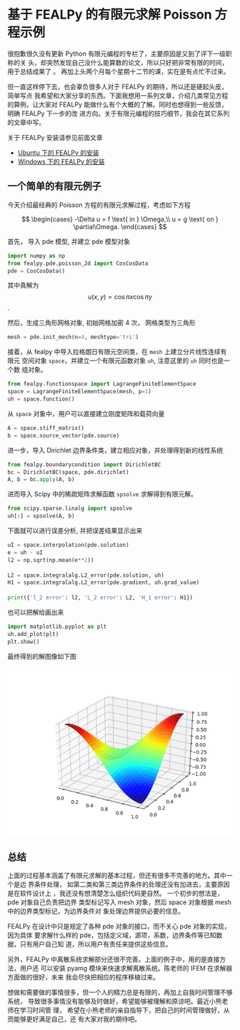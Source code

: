 # 基于 FEALPy 的有限元求解 Poisson 方程示例

很抱歉很久没有更新 Python 有限元编程的专栏了，主要原因是又到了评下一级职称的关
头，却突然发现自己没什么能算数的论文，所以只好把非常有限的时间，用于总结成果了
。 再加上头两个月每个星期十二节的课，实在是有点忙不过来。

但一直这样停下去，也会辜负很多人对于 FEALPy 的期待，所以还是硬起头皮，简单写点
我希望和大家分享的东西。下面我想用一系列文章，介绍几类常见方程的算例，让大家对
FEALPy 能做什么有个大概的了解。同时也想得到一些反馈，明确 FEALPy 下一步的改
进方向。关于有限元编程的技巧细节，我会在其它系列的文章中写。


关于 FEALPy 安装请参见前面文章

* [Ubuntu 下的 FEALPy 的安装](https://mp.weixin.qq.com/s?__biz=MzUxNzk0NjExOA==&mid=2247484704&idx=1&sn=064d3c5f41cbc96208071578c9b9a1a1&chksm=f9912b49cee6a25f8370aa9ff338d263dce333ef3fc174c20ac12ce561c25e1227301af471c6&token=162475189&lang=zh_CN#rd)
* [Windows 下的 FEALPy 的安装](https://mp.weixin.qq.com/s?__biz=MzUxNzk0NjExOA==&mid=2247484747&idx=1&sn=e235b752cd12535854fe16000961bf90&chksm=f9912b22cee6a234630f708b75adf94f737a84d85300c9ef13a3388d4a6d47760b1f7e81b760&token=162475189&lang=zh_CN#rd)

## 一个简单的有限元例子

今天介绍最经典的 Poisson 方程的有限元求解过程，考虑如下方程

$$
\begin{cases}
    -\Delta u = f \text{ in } \Omega,\\
    u = g \text{ on } \partial\Omega.
\end{cases}
$$


首先， 导入 pde 模型, 并建立 pde 模型对象

```python
import numpy as np
from fealpy.pde.poisson_2d import CosCosData
pde = CosCosData()
```
其中真解为 $$ u(x, y) = \cos\pi x\cos\pi y $$.

然后，生成三角形网格对象, 初始网格加密 4 次， 网格类型为三角形

```python
mesh = pde.init_mesh(n=4, meshtype='tri')
```

接着，从 fealpy 中导入拉格朗日有限元空间类，在 `mesh` 上建立分片线性连续有限元
空间对象 `space`，并建立一个有限元函数对象 `uh`, 注意这里的 `uh` 同时也是一个数
组对象。

```python
from fealpy.functionspace import LagrangeFiniteElementSpace
space = LagrangeFiniteElementSpace(mesh, p=1)
uh = space.function()
```

从 `space` 对象中，用户可以直接建立刚度矩阵和载荷向量

```python
A = space.stiff_matrix()
b = space.source_vector(pde.source)
```

进一步，导入 Dirichlet 边界条件类，建立相应对象，并处理得到新的线性系统

```python
from fealpy.boundarycondition import DirichletBC
bc = DirichletBC(space, pde.dirichlet)
A, b = bc.apply(A, b)
```

进而导入 Scipy 中的稀疏矩阵求解函数 `spsolve` 求解得到有限元解。

```python
from scipy.sparse.linalg import spsolve
uh[:] = spsolve(A, b)
```

下面就可以进行误差分析, 并把误差结果显示出来

```python
uI = space.interpolation(pde.solution)
e = uh - uI
l2 = np.sqrt(np.mean(e**2))

L2 = space.integralalg.L2_error(pde.solution, uh)
H1 = space.integralalg.L2_error(pde.gradient, uh.grad_value)

print({'l_2 error': l2, 'L_2 error': L2, 'H_1 error': H1})
```

也可以把解给画出来

```python
import matplotlib.pyplot as plt
uh.add_plot(plt)
plt.show()
```

最终得到的解图像如下图

![](./figures/solution.png)

## 总结

上面的过程基本涵盖了有限元求解的基本过程，但还有很多不完善的地方。其中一个是边
界条件处理， 如第二类和第三类边界条件的处理还没有加进去，主要原因是在软件设计上
，我还没有想清楚怎么组织代码更自然。 一个初步的想法是， pde 对象自己负责把边界
类型标记写入 mesh 对象，然后 space 对象根据 mesh 中的边界类型标记，为边界条件对
象处理边界提供必要的信息。 

FEALPy 在设计中只是规定了各种 pde 对象的接口，而不关心 pde 对象的实现，因为具体
要求解什么样的 pde，包括定义域，源项，系数，边界条件等已知数据，只有用户自己知
道，所以用户有责任来提供这些信息。

另外，FEALPy 中离散系统求解部分还很不完善。上面的例子中，用的是直接方法，用户还
可以安装 pyamg 模块来快速求解离散系统。陈老师的 IFEM 在求解器方面做的很好，未来
我会尽快把相应的程序移植过来。

想做和需要做的事情很多，但一个人的精力总是有限的，再加上自我时间管理不够系统，
导致很多事情没有能够及时做好，希望能够被理解和原谅吧。最近小熊老师在学习时间管
理， 希望在小熊老师的亲自指导下，把自己的时间管理做好，从而能够更好满足自己，还
有大家对我的期待吧。


